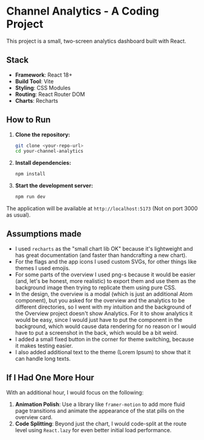# Channel Analytics - A Coding Project

This project is a small, two-screen analytics dashboard built with React.

## Stack

- **Framework**: React 18+
- **Build Tool**: Vite
- **Styling**: CSS Modules
- **Routing**: React Router DOM
- **Charts**: Recharts

## How to Run

1.  **Clone the repository:**
    ```bash
    git clone <your-repo-url>
    cd your-channel-analytics
    ```

2.  **Install dependencies:**
    ```bash
    npm install
    ```

3.  **Start the development server:**
    ```bash
    npm run dev
    ```

The application will be available at `http://localhost:5173` (Not on port 3000 as usual). 

## Assumptions made

*   I used `recharts` as the "small chart lib OK" because it's lightweight and has great documentation (and faster than handcrafting a new chart).
*   For the flags and the app icons I used custom SVGs, for other things like themes I used emojis.
*   For some parts of the overview I used png-s because it would be easier (and, let's be honest, more realistic) to export them and use them as the background image then trying to replicate them using pure CSS.
*   In the design, the overview is a modal (which is just an additional Atom component), but you asked for the overview and the analytics to be different directories, so I went with my intuition and the background of the Overview project doesn't show Analytics. For it to show analytics it would be easy, since I would just have to put the component in the background, which would cause data rendering for no reason or I would have to put a screenshot in the back, which would be a bit weird. 
*   I added a small fixed button in the corner for theme switching, because it makes testing easier.
*   I also added additional text to the theme (Lorem Ipsum) to show that it can handle long texts.

## If I Had One More Hour

With an additional hour, I would focus on the following:


1.  **Animation Polish**: Use a library like `framer-motion` to add more fluid page transitions and animate the appearance of the stat pills on the overview card.
2.  **Code Splitting**: Beyond just the chart, I would code-split at the route level using `React.lazy` for even better initial load performance.